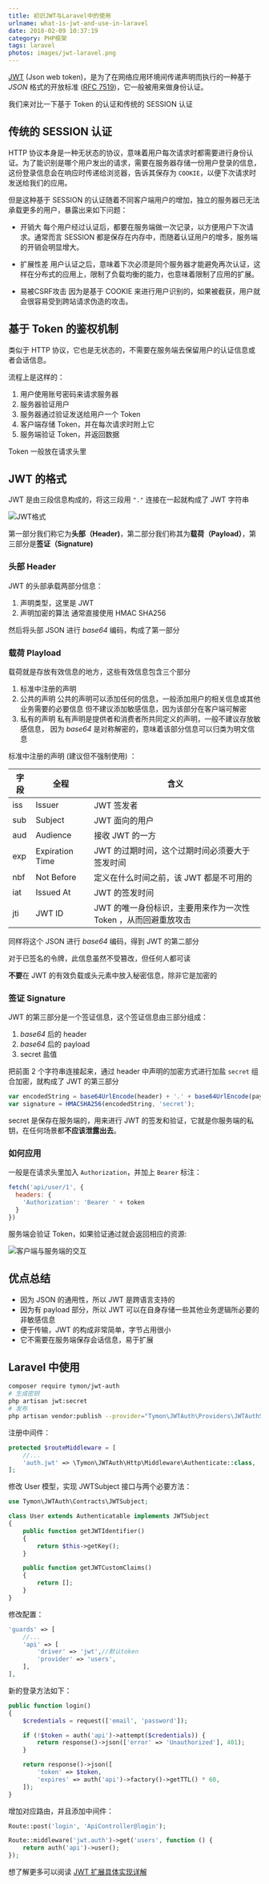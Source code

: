 ```yaml
---
title: 初识JWT与Laravel中的使用
urlname: what-is-jwt-and-use-in-laravel
date: 2018-02-09 10:37:19
category: PHP框架
tags: laravel
photos: images/jwt-laravel.png
---
```


[JWT](https://jwt.io/introduction/) (Json web token)，是为了在网络应用环境间传递声明而执行的一种基于 *JSON* 格式的开放标准 ([RFC 7519](https://tools.ietf.org/html/rfc7519))，它一般被用来做身份认证。

<!-- more -->

我们来对比一下基于 Token 的认证和传统的 SESSION 认证

## 传统的 SESSION 认证

HTTP 协议本身是一种无状态的协议，意味着用户每次请求时都需要进行身份认证。为了能识别是哪个用户发出的请求，需要在服务器存储一份用户登录的信息，这份登录信息会在响应时传递给浏览器，告诉其保存为 `COOKIE`，以便下次请求时发送给我们的应用。

但是这种基于 SESSION 的认证随着不同客户端用户的增加，独立的服务器已无法承载更多的用户，暴露出来如下问题：

- 开销大
每个用户经过认证后，都要在服务端做一次记录，以方便用户下次请求。通常而言 SESSION 都是保存在内存中，而随着认证用户的增多，服务端的开销会明显增大。

- 扩展性差
用户认证之后，意味着下次必须是同个服务器才能避免再次认证，这样在分布式的应用上，限制了负载均衡的能力，也意味着限制了应用的扩展。

- 易被CSRF攻击
因为是基于 COOKIE 来进行用户识别的，如果被截获，用户就会很容易受到跨站请求伪造的攻击。

## 基于 Token 的鉴权机制

类似于 HTTP 协议，它也是无状态的，不需要在服务端去保留用户的认证信息或者会话信息。

流程上是这样的：

1. 用户使用账号密码来请求服务器
2. 服务器验证用户
3. 服务器通过验证发送给用户一个 Token
4. 客户端存储 Token，并在每次请求时附上它
5. 服务端验证 Token，并返回数据

Token 一般放在请求头里

## JWT 的格式

JWT 是由三段信息构成的，将这三段用 `"."` 连接在一起就构成了 JWT 字符串

![JWT格式](/images/jwt.png)

第一部分我们称它为**头部（Header)**，第二部分我们称其为**载荷（Payload）**，第三部分是**签证（Signature)**

### 头部 Header

JWT 的头部承载两部分信息：

1. 声明类型，这里是 JWT
2. 声明加密的算法 通常直接使用 HMAC SHA256

然后将头部 JSON 进行 *base64* 编码，构成了第一部分

### 载荷 Playload

载荷就是存放有效信息的地方，这些有效信息包含三个部分

1. 标准中注册的声明
2. 公共的声明
公共的声明可以添加任何的信息，一般添加用户的相关信息或其他业务需要的必要信息
但不建议添加敏感信息，因为该部分在客户端可解密
3. 私有的声明
私有声明是提供者和消费者所共同定义的声明，一般不建议存放敏感信息，
因为 *base64* 是对称解密的，意味着该部分信息可以归类为明文信息

标准中注册的声明 (建议但不强制使用) ：

|字段|全程|含义|
|-|-|-|
|iss|Issuer|JWT 签发者|
|sub|Subject|JWT 面向的用户|
|aud|Audience|接收 JWT 的一方|
|exp|Expiration Time|JWT 的过期时间，这个过期时间必须要大于签发时间|
|nbf|Not Before|定义在什么时间之前，该 JWT 都是不可用的|
|iat|Issued At|JWT 的签发时间|
|jti|JWT ID|JWT 的唯一身份标识，主要用来作为一次性 Token ，从而回避重放攻击|

同样将这个 JSON 进行 *base64* 编码，得到 JWT 的第二部分

对于已签名的令牌，此信息虽然不受篡改，但任何人都可读

**不要**在 JWT 的有效负载或头元素中放入秘密信息，除非它是加密的

### 签证 Signature

JWT 的第三部分是一个签证信息，这个签证信息由三部分组成：

1. *base64* 后的 header
2. *base64* 后的 payload
3. secret 盐值

把前面 2 个字符串连接起来，通过 header 中声明的加密方式进行加盐 `secret` 组合加密，就构成了 JWT 的第三部分

```js
var encodedString = base64UrlEncode(header) + '.' + base64UrlEncode(payload);
var signature = HMACSHA256(encodedString, 'secret');
```

secret 是保存在服务端的，用来进行 JWT 的签发和验证，它就是你服务端的私钥，在任何场景都**不应该泄露出去**。

### 如何应用

一般是在请求头里加入 `Authorization`，并加上 `Bearer` 标注：

```js
fetch('api/user/1', {
  headers: {
    'Authorization': 'Bearer ' + token
  }
})
```

服务端会验证 Token，如果验证通过就会返回相应的资源:

![客户端与服务端的交互](/images/jwt-http.png)

## 优点总结

- 因为 JSON 的通用性，所以 JWT 是跨语言支持的
- 因为有 payload 部分，所以 JWT 可以在自身存储一些其他业务逻辑所必要的非敏感信息
- 便于传输，JWT 的构成非常简单，字节占用很小
- 它不需要在服务端保存会话信息，易于扩展

## Laravel 中使用

```bash
composer require tymon/jwt-auth
# 生成密钥
php artisan jwt:secret
# 发布
php artisan vendor:publish --provider="Tymon\JWTAuth\Providers\JWTAuthServiceProvider"
```

注册中间件：

```php app\Http\Kernel.php
protected $routeMiddleware = [
    //...
    'auth.jwt' => \Tymon\JWTAuth\Http\Middleware\Authenticate::class,
];
```

修改 User 模型，实现 JWTSubject 接口与两个必要方法：

```php User.php
use Tymon\JWTAuth\Contracts\JWTSubject;

class User extends Authenticatable implements JWTSubject
{
    public function getJWTIdentifier()
    {
        return $this->getKey();
    }

    public function getJWTCustomClaims()
    {
        return [];
    }
}
```

修改配置：

```php config/auth.php
'guards' => [
    //...
    'api' => [
        'driver' => 'jwt',//默认token
        'provider' => 'users',
    ],
],
```

新的登录方法如下：

```php ApiController.php
public function login()
{
    $credentials = request(['email', 'password']);

    if (!$token = auth('api')->attempt($credentials)) {
        return response()->json(['error' => 'Unauthorized'], 401);
    }

    return response()->json([
        'token' => $token,
        'expires' => auth('api')->factory()->getTTL() * 60,
    ]);
}
```

增加对应路由，并且添加中间件：

```php routes/api.php
Route::post('login', 'ApiController@login');

Route::middleware('jwt.auth')->get('users', function () {
    return auth('api')->user();
});
```

想了解更多可以阅读 [JWT 扩展具体实现详解](https://learnku.com/articles/10889/detailed-implementation-of-jwt-extensions)
